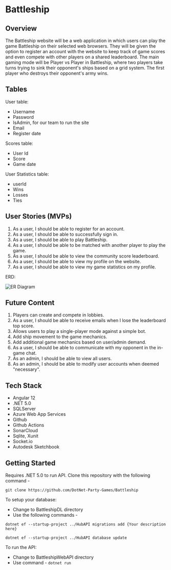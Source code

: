 # Battleship

## Overview

The Battleship website will be a web application in which users can play the game Battleship on their selected web browsers. They will be given the option to register an account with the website to keep track of game scores and even compete with other players on a shared leaderboard. The main gaming mode will be Player vs Player in Battleship, where two players take turns trying to sink their opponent&#39;s ships based on a grid system. The first player who destroys their opponent&#39;s army wins.

## Tables

User table:
  - Username 
  - Password
  - IsAdmin, for our team to run the site
  - Email 
  - Register date

Scores table:
  - User Id
  - Score
  - Game date

User Statistics table:
  - userId
  - Wins
  - Losses
  - Ties

## User Stories (MVPs)
1. As a user, I should be able to register for an account.
2. As a user, I should be able to successfully sign in.
3. As a user, I should be able to play Battleship.
4. As a user, I should be able to be matched with another player to play the game.
5. As a user, I should be able to view the community score leaderboard.
6. As a user, I should be able to view my profile on the website.
7. As a user, I should be able to view my game statistics on my profile.

ERD:

 ![ER Diagram](https://cdn.discordapp.com/attachments/667131265773731903/870729388939968512/unknown.png)
 
## Future Content 
1. Players can create and compete in lobbies.
2. As a user, I should be able to receive emails when I lose the leaderboard top score.
3. Allows users to play a single-player mode against a simple bot.
4. Add ship movement to the game mechanics.
5. Add additional game mechanics based on user/admin demand.
6. As a user, I should be able to communicate with my opponent in the in-game chat.
7. As an admin, I should be able to view all users.
8. As an admin, I should be able to modify user accounts when deemed &quot;necessary&quot;.

## Tech Stack
- Angular 12
- .NET 5.0
- SQLServer
- Azure Web App Services
- Github
- Github Actions
- SonarCloud
- Sqlite, Xunit
- Socket.io
- Autodesk Sketchbook

## Getting Started
Requires .NET 5.0 to run API.
Clone this repository with the following command - 

``git clone https://github.com/DotNet-Party-Games/Battleship``

To setup your database:
* Change to BattleshipDL directory
* Use the following commands -

``dotnet ef --startup-project ../HubAPI migrations add {Your description here}``

``dotnet ef --startup-project ../HubAPI database update``

To run the API:
* Change to BattleshipWebAPI directory
* Use command - ``dotnet run``

